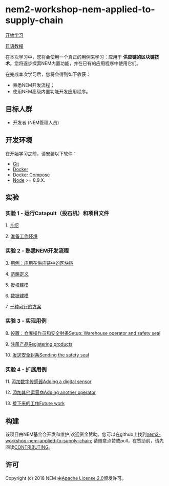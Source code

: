 # nem2-workshop-nem-applied-to-supply-chain

[开始学习](https://nemtechchina.github.io/nem2-workshop-nem-applied-to-supply-chain/)

[日语教程](https://qiita.com/44uk_i3/items/b9c4fc5751d93bf50a3d)

在本次学习中，您将会使用一个真正的用例来学习：应用于 **供应链的区块链技术**。您将逐步探索NEM内置功能，并在已有的应用程序中使用它们。

在完成本次学习后，您将会得到如下收获：

* 熟悉NEM开发流程；
* 使用NEM高级内置功能开发应用程序。

## 目标人群

* 开发者 (NEM管理人员)

## 开发环境

在开始学习之前，请安装以下软件：

* [Git](https://git-scm.com/book/en/v2/Getting-Started-Installing-Git)
* [Docker](https://docs.docker.com/install/)
* [Docker Compose](https://docs.docker.com/compose/install/)
* [Node](https://nodejs.org/en/download/) >= 8.9.X.

## 实验

### 实验 1 - 运行Catapult（投石机）和项目文件

1\. [介绍](https://nemtechchina.github.io/nem2-workshop-nem-applied-to-supply-chain/lessons/introduction/)

2\. [准备工作环境](https://nemtechchina.github.io/nem2-workshop-nem-applied-to-supply-chain/lessons/prepare-your-workstation/)

### 实验 2 - 熟悉NEM开发流程

3\. [用例：应用在供应链中的区块链](https://nemtechchina.github.io/nem2-workshop-nem-applied-to-supply-chain/lessons/use-case//)

4\. [范畴定义](https://nemtechchina.github.io/nem2-workshop-nem-applied-to-supply-chain/lessons/scope-definition//)

5\. [授权建模](https://nemtechchina.github.io/nem2-workshop-nem-applied-to-supply-chain/lessons/authorisation-modelling/)

6\. [数据建模](https://nemtechchina.github.io/nem2-workshop-nem-applied-to-supply-chain/lessons/data-modelling/)

7\. [一种可行的方案](https://nemtechchina.github.io/nem2-workshop-nem-applied-to-supply-chain/lessons/solution/)

### 实验 3 - 实现用例

8\. [设置：仓库操作员和安全封条Setup: Warehouse operator and safety seal](https://nemtechchina.github.io/nem2-workshop-nem-applied-to-supply-chain/lessons/setup/)

9\. [注册产品Registering products](https://nemtechchina.github.io/nem2-workshop-nem-applied-to-supply-chain/lessons/registering-products/)

10\. [发送安全封条Sending the safety seal](https://nemtechchina.github.io/nem2-workshop-nem-applied-to-supply-chain/lessons/sending-the-safety-seal/)

### 实验 4 - 扩展用例

11\. [添加数字传感器Adding a digital sensor](https://nemtechchina.github.io/nem2-workshop-nem-applied-to-supply-chain/lessons/adding-a-digital-sensor/)

12\. [添加其他运营商Adding another operator](https://nemtechchina.github.io/nem2-workshop-nem-applied-to-supply-chain/lessons/adding-another-operator/)

13\. [接下来的工作Future work](https://nemtechchina.github.io/nem2-workshop-nem-applied-to-supply-chain/lessons/future-work-multilevel-multisig-accounts/)


## 构建
该项目由NEM基金会开发和维护,欢迎资金赞助。您可以在github上找到[nem2-workshop-nem-applied-to-supply-chain][self];
请随意点赞或pull，在赞助前，请先阅读[CONTRIBUTING](CONTRIBUTING.md)。

## 许可

Copyright (c) 2018 NEM
由[Apache License 2.0](LICENSE)颁发许可。

[self]: https://github.com/nemtechchina/nem2-workshop-nem-applied-to-supply-chain
